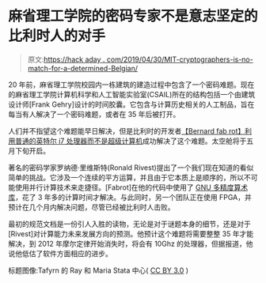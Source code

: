 # 麻省理工学院的密码专家不是意志坚定的比利时人的对手

> 原文:[https://hack aday . com/2019/04/30/MIT-cryptographers-is-no-match-for-a-determined-Belgian/](https://hackaday.com/2019/04/30/mit-cryptographers-are-no-match-for-a-determined-belgian/)

20 年前，麻省理工学院校园内一栋建筑的建造过程中包含了一个密码难题。现在的麻省理工学院计算机科学和人工智能实验室(CSAIL)所在的结构包括一个由建筑设计师[Frank Gehry]设计的时间胶囊。它包含与计算历史相关的人工制品，旨在每当有人解决了一个密码难题，或者在 35 年后被打开。

人们并不指望这个难题能早日解决，但是比利时的开发者[【Bernard fab rot】利用普通的英特尔 i7 处理器而不是超级计算机](https://www.csail.mit.edu/news/programmers-solve-mits-20-year-old-cryptographic-puzzle)成功解决了这个难题。太空舱将于五月下旬开启。

著名的密码学家罗纳德·里维斯特(Ronald Rivest)提出了一个我们现在知道的看似简单的挑战。它涉及一个连续的平方运算，并且由于它本质上是顺序的，所以不可能使用并行计算技术来走捷径。[Fabrot]在他的代码中使用了 [GNU 多精度算术库](https://gmplib.org/)，花了 3 年多的计算时间才解决。与此同时，另一个团队正在使用 FPGA，并预计在几个月内解决问题，尽管已经被比利时人击败。

最初的规范文档是一份引人入胜的读物，无论是对于谜题本身的细节，还是对于[Rivest]对计算能力未来发展方向的预测。他预计这个难题将需要整整 35 年才能解决，到 2012 年摩尔定律开始消失时，将会有 10Ghz 的处理器，但据报道，他说他低估了软件方面相应的进步。

标题图像:Tafyrn 的 Ray 和 Maria Stata 中心( [CC BY 3.0](https://en.wikipedia.org/wiki/File:MIT_Strata_Center.jpg) )